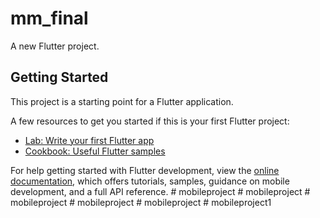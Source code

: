 # mm_final

A new Flutter project.

## Getting Started

This project is a starting point for a Flutter application.

A few resources to get you started if this is your first Flutter project:

- [Lab: Write your first Flutter app](https://docs.flutter.dev/get-started/codelab)
- [Cookbook: Useful Flutter samples](https://docs.flutter.dev/cookbook)

For help getting started with Flutter development, view the
[online documentation](https://docs.flutter.dev/), which offers tutorials,
samples, guidance on mobile development, and a full API reference.
#   m o b i l e p r o j e c t  
 #   m o b i l e p r o j e c t  
 #   m o b i l e p r o j e c t  
 #   m o b i l e p r o j e c t  
 #   m o b i l e p r o j e c t  
 #   m o b i l e p r o j e c t 1  
 